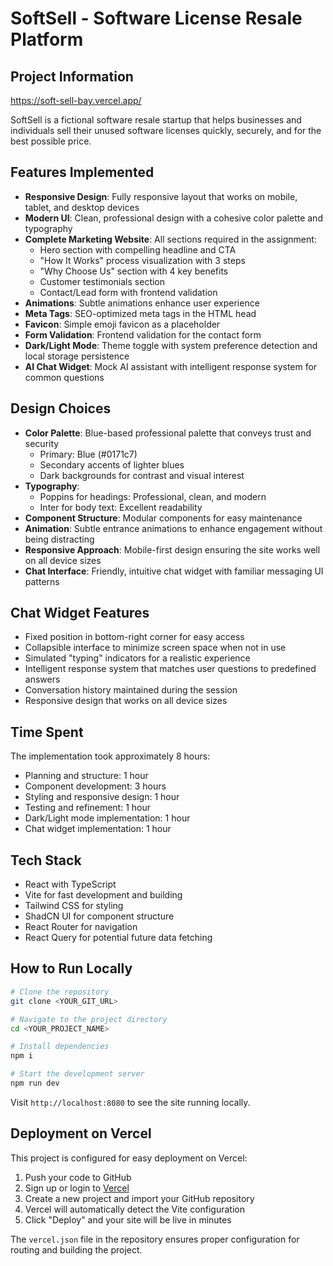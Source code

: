 
# SoftSell - Software License Resale Platform

## Project Information
https://soft-sell-bay.vercel.app/

SoftSell is a fictional software resale startup that helps businesses and individuals sell their unused software licenses quickly, securely, and for the best possible price.

## Features Implemented

- **Responsive Design**: Fully responsive layout that works on mobile, tablet, and desktop devices
- **Modern UI**: Clean, professional design with a cohesive color palette and typography
- **Complete Marketing Website**: All sections required in the assignment:
  - Hero section with compelling headline and CTA
  - "How It Works" process visualization with 3 steps
  - "Why Choose Us" section with 4 key benefits
  - Customer testimonials section
  - Contact/Lead form with frontend validation
- **Animations**: Subtle animations enhance user experience
- **Meta Tags**: SEO-optimized meta tags in the HTML head
- **Favicon**: Simple emoji favicon as a placeholder
- **Form Validation**: Frontend validation for the contact form
- **Dark/Light Mode**: Theme toggle with system preference detection and local storage persistence
- **AI Chat Widget**: Mock AI assistant with intelligent response system for common questions

## Design Choices

- **Color Palette**: Blue-based professional palette that conveys trust and security
  - Primary: Blue (#0171c7)
  - Secondary accents of lighter blues
  - Dark backgrounds for contrast and visual interest
- **Typography**:
  - Poppins for headings: Professional, clean, and modern
  - Inter for body text: Excellent readability
- **Component Structure**: Modular components for easy maintenance
- **Animation**: Subtle entrance animations to enhance engagement without being distracting
- **Responsive Approach**: Mobile-first design ensuring the site works well on all device sizes
- **Chat Interface**: Friendly, intuitive chat widget with familiar messaging UI patterns

## Chat Widget Features

- Fixed position in bottom-right corner for easy access
- Collapsible interface to minimize screen space when not in use
- Simulated "typing" indicators for a realistic experience
- Intelligent response system that matches user questions to predefined answers
- Conversation history maintained during the session
- Responsive design that works on all device sizes

## Time Spent

The implementation took approximately 8 hours:
- Planning and structure: 1 hour
- Component development: 3 hours
- Styling and responsive design: 1 hour
- Testing and refinement: 1 hour
- Dark/Light mode implementation: 1 hour
- Chat widget implementation: 1 hour

## Tech Stack

- React with TypeScript
- Vite for fast development and building
- Tailwind CSS for styling
- ShadCN UI for component structure
- React Router for navigation
- React Query for potential future data fetching

## How to Run Locally

```sh
# Clone the repository
git clone <YOUR_GIT_URL>

# Navigate to the project directory
cd <YOUR_PROJECT_NAME>

# Install dependencies
npm i

# Start the development server
npm run dev
```

Visit `http://localhost:8080` to see the site running locally.

## Deployment on Vercel

This project is configured for easy deployment on Vercel:

1. Push your code to GitHub
2. Sign up or login to [Vercel](https://vercel.com)
3. Create a new project and import your GitHub repository
4. Vercel will automatically detect the Vite configuration
5. Click "Deploy" and your site will be live in minutes

The `vercel.json` file in the repository ensures proper configuration for routing and building the project.
